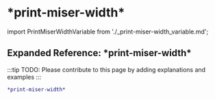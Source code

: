 # \*print-miser-width\*

import PrintMiserWidthVariable from './_print-miser-width_variable.md';

<PrintMiserWidthVariable />

## Expanded Reference: \*print-miser-width\*

:::tip
TODO: Please contribute to this page by adding explanations and examples
:::

```lisp
*print-miser-width*
```

